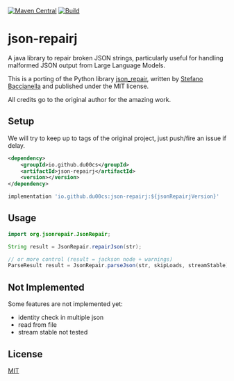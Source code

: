 [![Maven Central](https://img.shields.io/maven-central/v/io.github.du00cs/json-repairj.svg?label=Maven%20Central)](https://search.maven.org/search?q=g:%22io.github.du00cs%22%20AND%20a:%22json-repairj%22)
[![Build](https://github.com/du00cs/json-repairj/actions/workflows/test.yml/badge.svg)](https://github.com/du00cs/json-repairj/actions/workflows/test.yml)

# json-repairj

A java library to repair broken JSON strings, particularly useful for handling malformed JSON output from Large Language Models.

This is a porting of the Python library [json_repair](https://github.com/mangiucugna/json_repair), written by [Stefano Baccianella](https://github.com/mangiucugna) and published under the MIT license.

All credits go to the original author for the amazing work.

## Setup

We will try to keep up to tags of the original project, just push/fire an issue if delay.

```xml
<dependency>
    <groupId>io.github.du00cs</groupId>
    <artifactId>json-repairj</artifactId>
    <version></version>
</dependency>
```

```groovy
implementation 'io.github.du00cs:json-repairj:${jsonRepairjVersion}'
```

## Usage

```java
import org.jsonrepair.JsonRepair;

String result = JsonRepair.repairJson(str);

// or more control (result = jackson node + warnings)
ParseResult result = JsonRepair.parseJson(str, skipLoads, streamStable);
```

## Not Implemented

Some features are not implemented yet:
- identity check in multiple json
- read from file
- stream stable not tested

## License

[MIT](/LICENSE.md)